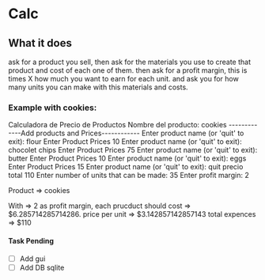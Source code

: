 # Calc

## What it does
ask for a product you sell, then ask for the materials you use to create that product and cost of each one of them.
then ask for a profit margin, this is times X how much you want to earn for each unit.
and ask you for how many units you can make with this materials and costs.

### Example with cookies:
Calculadora de Precio de Productos
Nombre del producto:
cookies
-------------Add products and Prices------------
Enter product name (or 'quit' to exit):
flour
Enter Product Prices
10
Enter product name (or 'quit' to exit):
chocolet chips
Enter Product Prices
75
Enter product name (or 'quit' to exit):
butter
Enter Product Prices
10
Enter product name (or 'quit' to exit):
eggs
Enter Product Prices
15
Enter product name (or 'quit' to exit):
quit
precio total 110
Enter number of units that can be made: 
35
Enter profit margin: 
2


Product => cookies

With => 2 as profit margin, each prucduct should cost => $6.285714285714286.
price per unit => $3.142857142857143 
total expences => $110

#### Task Pending

- [ ] Add gui
- [ ] Add DB sqlite
